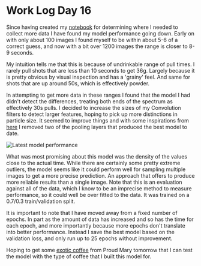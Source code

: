 # Work Log Day 16

Since having created my [notebook](https://github.com/badisa/optpresso/blob/main/notebooks/coffee-data-notebook.ipynb) for determining where I needed to collect more data I have found my model performance going down. Early on with only about 100 images I found myself to be within about 5-6 of a correct guess, and now with a bit over 1200 images the range is closer to 8-9 seconds.

My intuition tells me that this is because of undrinkable range of pull times. I rarely pull shots that are less than 10 seconds to get 36g. Largely because it is pretty obvious by visual inspection and has a 'grainy' feel. And same for shots that are up around 50s, which is effectively powder.

In attempting to get more data in these ranges I found that the model I had didn't detect the differences, treating both ends of the spectrum as effectively 30s pulls. I decided to increase the sizes of my Convolution filters to detect larger features, hoping to pick up more distinctions in particle size. It seemed to improve things and with some inspirations from [here](https://github.com/udacity/self-driving-car/blob/master/steering-models/community-models/komanda/solution-komanda.ipynb) I removed two of the pooling layers that produced the best model to date. 

![Latest model performance]({{site.url}}/optpresso/blog/img/eval-no-pooling.png)

What was most promising about this model was the density of the values close to the actual time. While there are certainly some pretty extreme outliers, the model seems like it could perform well for sampling multiple images to get a more precise prediction. An approach that offers to produce more reliable results than a single image. Note that this is an evaluation against all of the data, which I know to be an imprecise method to measure performance, so it could well be over fitted to the data. It was trained on a 0.7/0.3 train/validation split.

It is important to note that I have moved away from a fixed number of epochs. In part as the amount of data has increased and so has the time for each epoch, and more importantly because more epochs don't translate into better performance. Instead I save the best model based on the validation loss, and only run up to 25 epochs without improvement.

Hoping to get some [exotic coffee](https://proudmarycoffee.com/collections/deluxe/products/limited-panama-lamastus-family-estates-luito-geisha-asd-natural-100gm-tin) from Proud Mary tomorrow that I can test the model with the type of coffee that I built this model for.